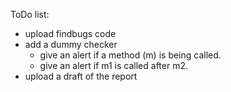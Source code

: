 ToDo list:

- upload findbugs code
- add a dummy checker
  - give an alert if a method (m) is being called.
  - give an alert if m1 is called after m2.
- upload a draft of the report
